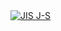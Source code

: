 <a href="https://jalal-sarokhan.github.io/J-S/" target="_blank">
  <img src="https://github.com/user-attachments/assets/13b5f93a-f26a-407e-bd54-46cb58705e9d" alt="JIS J-S">
</a>
